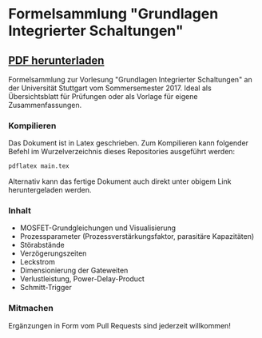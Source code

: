 # Formelsammlung "Grundlagen Integrierter Schaltungen"
## [PDF herunterladen](main.pdf)
Formelsammlung zur Vorlesung "Grundlagen Integrierter Schaltungen" an der Universität Stuttgart vom Sommersemester 2017. Ideal als Übersichtsblatt für Prüfungen oder als Vorlage für eigene Zusammenfassungen.

### Kompilieren
Das Dokument ist in Latex geschrieben. Zum Kompilieren kann folgender Befehl im Wurzelverzeichnis dieses Repositories ausgeführt werden:
```bash
pdflatex main.tex
```

Alternativ kann das fertige Dokument auch direkt unter obigem Link heruntergeladen werden.

### Inhalt
* MOSFET-Grundgleichungen und Visualisierung
* Prozessparameter (Prozessverstärkungsfaktor, parasitäre Kapazitäten)
* Störabstände
* Verzögerungszeiten
* Leckstrom
* Dimensionierung der Gateweiten
* Verlustleistung, Power-Delay-Product
* Schmitt-Trigger

### Mitmachen
Ergänzungen in Form vom Pull Requests sind jederzeit willkommen!

